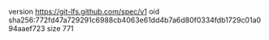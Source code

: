 version https://git-lfs.github.com/spec/v1
oid sha256:772fd47a729291c6988cb4063e61dd4b7a6d80f0334fdb1729c01a094aaef723
size 771
